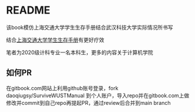 # README

该book模仿上海交通大学学生生存手册结合武汉科技大学实际情况所书写

结合[上海交通大学学生生存手册](https://survivesjtu.gitbook.io/survivesjtumanual)有更好疗效

笔者为2020级计科专业一名本科生，更多的内容关于计算机学院







## 如何PR

在gitbook.com网站上利用github账号登录，fork daoqiugsy/SurviveWUSTManual 到个人账户，导入repo并在gitbook.com上做修改并commit到自己repo再提起PR，通过review后合并到main branch

